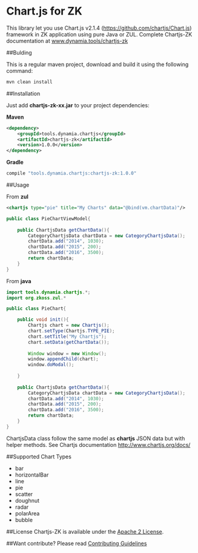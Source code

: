 # Chart.js for ZK

This library let you use Chart.js v2.1.4 (https://github.com/chartjs/Chart.js) framework in ZK application using pure Java or ZUL. Complete Chartjs-ZK documentation at www.dynamia.tools/chartjs-zk

##Bulding

This is a regular maven project, download and build it using the following command:


```bash
mvn clean install
```

##Installation

Just add **chartjs-zk-xx.jar** to your project dependencies:

**Maven**

```xml
<dependency>
    <groupId>tools.dynamia.chartjs</groupId>
    <artifactId>chartjs-zk</artifactId>
    <version>1.0.0</version>
</dependency>
```

**Gradle**
```bash
compile "tools.dynamia.chartjs:chartjs-zk:1.0.0"
```

##Usage

From **zul**
```xml
<chartjs type="pie" title="My Charts" data="@bind(vm.chartData)"/>
```

```java
public class PieChartViewModel{
    
    public ChartjsData getChartData(){
        CategoryChartjsData chartData = new CategoryChartjsData();
        chartData.add("2014", 1030);
        chartData.add("2015", 200);
        chartData.add("2016", 3500);
        return chartData;
    }
}
```

From **java**

```java
import tools.dynamia.chartjs.*;
import org.zkoss.zul.*

public class PieChart{

    public void init(){
        Chartjs chart = new Chartjs();
        chart.setType(Chartjs.TYPE_PIE);
        chart.setTitle("My Chartjs");
        chart.setData(getChartData());
        
        Window window = new Window();
        window.appendChild(chart);
        window.doModal();
        
    }
    
    public ChartjsData getChartData(){
        CategoryChartjsData chartData = new CategoryChartjsData();
        chartData.add("2014", 1030);
        chartData.add("2015", 200);
        chartData.add("2016", 3500);
        return chartData;
    }
}
```

ChartjsData class follow the same model as **chartjs** JSON data but with helper methods. See Chartjs documentation http://www.chartjs.org/docs/



##Supported Chart Types

- bar
- horizontalBar
- line
- pie
- scatter
- doughnut
- radar
- polarArea
- bubble

##License
Chartjs-ZK is available under the [Apache 2 License](https://github.com/dynamia-projects/chartjs-zk/blob/master/LICENSE.md).

##Want contribute?
Please read [Contributing Guidelines](https://github.com/dynamia-projects/chartjs-zk/blob/master/CONTRIBUTING.md)

